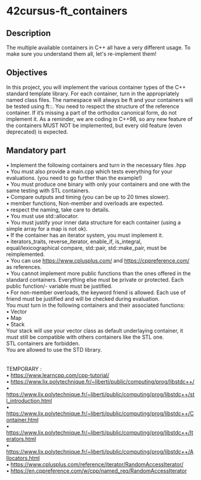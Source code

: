 # 42cursus-ft_containers

## Description
The multiple available containers in C++ all have a very different usage. To make sure you understand them all, let's re-implement them!

## Objectives
In this project, you will implement the various container types of the C++ standard
template library.
For each container, turn in the appropriately named class files.
The namespace will always be ft and your containers will be tested using ft::<container>.
You need to respect the structure of the reference container. If it’s missing a part of the
orthodox canonical form, do not implement it.
As a reminder, we are coding in C++98, so any new feature of the containers MUST NOT
be implemented, but every old feature (even deprecated) is expected.
  
## Mandatory part
• Implement the following containers and turn in the necessary files <container>.hpp </br>
• You must also provide a main.cpp which tests everything for your evaluations. (you
need to go further than the example!)</br>
• You must produce one binary with only your containers and one with the same
testing with STL containers.</br>
• Compare outputs and timing (you can be up to 20 times slower).</br>
• member functions, Non-member and overloads are expected.</br>
• respect the naming, take care to details.</br>
• You must use std::allocator.</br>
• You must justify your inner data structure for each container (using a simple array
for a map is not ok).</br>
• If the container has an iterator system, you must implement it.</br>
• iterators_traits, reverse_iterator, enable_if, is_integral, equal/lexicographical compare, std::pair, std::make_pair, must be reimplemented.</br>
• You can use https://www.cplusplus.com/ and https://cppreference.com/ as
references.</br>
• You cannot implement more public functions than the ones offered in the standard
containers. Everything else must be private or protected. Each public function/-
variable must be justified.</br>
• For non-member overloads, the keyword friend is allowed. Each use of friend
must be justified and will be checked during evaluation.</br>
You must turn in the following containers and their associated functions:</br>
• Vector</br>
• Map</br>
• Stack</br>
Your stack will use your vector class as default underlaying container, it must still be
compatible with others containers like the STL one.</br>
STL containers are forbidden.</br>
You are allowed to use the STD library.
</br>
</br>
</br>
TEMPORARY :</br>
• https://www.learncpp.com/cpp-tutorial/</br>
• https://www.lix.polytechnique.fr/~liberti/public/computing/prog/libstdc++/</br>
• https://www.lix.polytechnique.fr/~liberti/public/computing/prog/libstdc++/stl_introduction.html</br>
• https://www.lix.polytechnique.fr/~liberti/public/computing/prog/libstdc++/Container.html</br>
• https://www.lix.polytechnique.fr/~liberti/public/computing/prog/libstdc++/Iterators.html</br>
• https://www.lix.polytechnique.fr/~liberti/public/computing/prog/libstdc++/Allocators.html</br>
• https://www.cplusplus.com/reference/iterator/RandomAccessIterator/</br>
• https://en.cppreference.com/w/cpp/named_req/RandomAccessIterator</br>